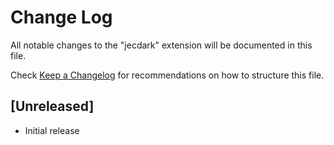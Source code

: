 # Change Log

All notable changes to the "jecdark" extension will be documented in this file.

Check [Keep a Changelog](http://keepachangelog.com/) for recommendations on how to structure this file.

## [Unreleased]

- Initial release
